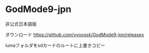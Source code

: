 # GodMode9-jpn
非公式日本語版

ダウンロード
https://github.com/yyoossk/GodMode9-jpn/releases

lumaフォルダをsdカードのルートに上書きコピー
